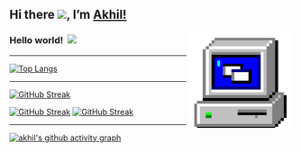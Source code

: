 ## Hi there <img src="https://github.com/TheDudeThatCode/TheDudeThatCode/blob/master/Assets/Hi.gif" width="29px">, I’m [Akhil!](https://github.com/akhil4898) 



<img align="right" alt="PC GIF" src="https://github.com/TheDudeThatCode/TheDudeThatCode/blob/master/Assets/PC.gif" width="190" />

###  **Hello world!** &nbsp;<img src="https://github.com/TheDudeThatCode/TheDudeThatCode/blob/master/Assets/Earth.gif" width="24px">

<!---
akhil4898/akhil4898 is a ✨ special ✨ repository because its `README.md` (this file) appears on your GitHub profile.
You can click the Preview link to take a look at your changes.
--->

<hr>

[![Top Langs](https://github-readme-stats.vercel.app/api/top-langs/?username=akhil4898&theme=dark&layout=compact&align=right&width=40%)](https://github.com/anuraghazra/github-readme-stats)


<hr>

<!-- ![Github stats](https://github-readme-stats.vercel.app/api?username=akhil4898)   -->

[![GitHub Streak](https://github-readme-streak-stats.herokuapp.com/?user=akhil4898&currStreakNum=2FD3EB&fire=pink&sideLabels=F00&theme=nightowl)](https://git.io/streak-stats)       

[![GitHub Streak](https://streak-stats.demolab.com?user=akhil4898&theme=blux)](https://git.io/streak-stats)
[![GitHub Streak](https://streak-stats.demolab.com/?user=DenverCoder1)](https://git.io/streak-stats)

<hr>

[![akhil's github activity graph](https://activity-graph.herokuapp.com/graph?username=akhil4898&theme=react-dark)](https://github.com/akhil4898/github-readme-activity-graph)

 
